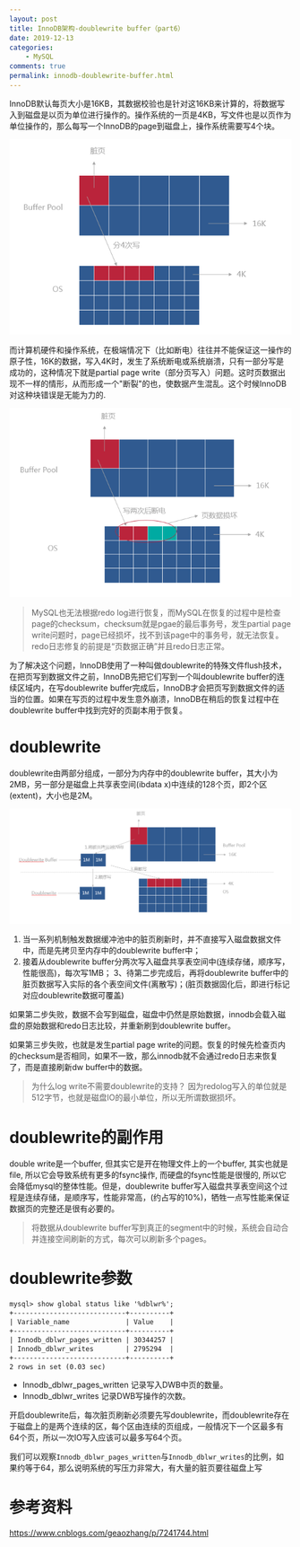 ```yaml
---
layout: post
title: InnoDB架构-doublewrite buffer（part6）
date: 2019-12-13
categories:
    - MySQL
comments: true
permalink: innodb-doublewrite-buffer.html
---
```


InnoDB默认每页大小是16KB，其数据校验也是针对这16KB来计算的，将数据写入到磁盘是以页为单位进行操作的。操作系统的一页是4KB，写文件也是以页作为单位操作的，那么每写一个InnoDB的page到磁盘上，操作系统需要写4个块。

![](/assets/images/posts/mysql-doublewrite-buffer/doublewrite-buffer-1.png)

而计算机硬件和操作系统，在极端情况下（比如断电）往往并不能保证这一操作的原子性，16K的数据，写入4K时，发生了系统断电或系统崩溃，只有一部分写是成功的，这种情况下就是partial page write（部分页写入）问题。这时页数据出现不一样的情形，从而形成一个"断裂"的也，使数据产生混乱。这个时候InnoDB对这种块错误是无能为力的.

![](/assets/images/posts/mysql-doublewrite-buffer/doublewrite-buffer-2.png)

> MySQL也无法根据redo log进行恢复，而MySQL在恢复的过程中是检查page的checksum，checksum就是pgae的最后事务号，发生partial page write问题时，page已经损坏，找不到该page中的事务号，就无法恢复。
> redo日志修复的前提是“页数据正确”并且redo日志正常。

为了解决这个问题，InnoDB使用了一种叫做doublewrite的特殊文件flush技术，在把页写到数据文件之前，InnoDB先把它们写到一个叫doublewrite buffer的连续区域内，在写doublewrite buffer完成后，InnoDB才会把页写到数据文件的适当的位置。如果在写页的过程中发生意外崩溃，InnoDB在稍后的恢复过程中在doublewrite buffer中找到完好的页副本用于恢复。

# doublewrite
doublewrite由两部分组成，一部分为内存中的doublewrite buffer，其大小为2MB，另一部分是磁盘上共享表空间(ibdata x)中连续的128个页，即2个区(extent)，大小也是2M。

![](/assets/images/posts/mysql-doublewrite-buffer/doublewrite-buffer-3.png)

1. 当一系列机制触发数据缓冲池中的脏页刷新时，并不直接写入磁盘数据文件中，而是先拷贝至内存中的doublewrite buffer中；
2. 接着从doublewrite buffer分两次写入磁盘共享表空间中(连续存储，顺序写，性能很高)，每次写1MB；
3、待第二步完成后，再将doublewrite buffer中的脏页数据写入实际的各个表空间文件(离散写)；(脏页数据固化后，即进行标记对应doublewrite数据可覆盖)

如果第二步失败，数据不会写到磁盘，磁盘中仍然是原始数据，innodb会载入磁盘的原始数据和redo日志比较，并重新刷到doublewrite buffer。

如果第三步失败，也就是发生partial page write的问题。恢复的时候先检查页内的checksum是否相同，如果不一致，那么innodb就不会通过redo日志来恢复了，而是直接刷新dw buffer中的数据。

> 为什么log write不需要doublewrite的支持？
> 因为redolog写入的单位就是512字节，也就是磁盘IO的最小单位，所以无所谓数据损坏。

# doublewrite的副作用

double write是一个buffer, 但其实它是开在物理文件上的一个buffer, 其实也就是file, 所以它会导致系统有更多的fsync操作, 而硬盘的fsync性能是很慢的, 所以它会降低mysql的整体性能。但是，doublewrite buffer写入磁盘共享表空间这个过程是连续存储，是顺序写，性能非常高，(约占写的10%)，牺牲一点写性能来保证数据页的完整还是很有必要的。

> 将数据从doublewrite buffer写到真正的segment中的时候，系统会自动合并连接空间刷新的方式，每次可以刷新多个pages。

# doublewrite参数

```
mysql> show global status like '%dblwr%';
+----------------------------+----------+
| Variable_name              | Value    |
+----------------------------+----------+
| Innodb_dblwr_pages_written | 30344257 |
| Innodb_dblwr_writes        | 2795294  |
+----------------------------+----------+
2 rows in set (0.03 sec)
```

- Innodb_dblwr_pages_written 记录写入DWB中页的数量。
- Innodb_dblwr_writes 记录DWB写操作的次数。

开启doublewrite后，每次脏页刷新必须要先写doublewrite，而doublewrite存在于磁盘上的是两个连续的区，每个区由连续的页组成，一般情况下一个区最多有64个页，所以一次IO写入应该可以最多写64个页。

我们可以观察`Innodb_dblwr_pages_written`与`Innodb_dblwr_writes`的比例，如果约等于64，那么说明系统的写压力非常大，有大量的脏页要往磁盘上写

# 参考资料

https://www.cnblogs.com/geaozhang/p/7241744.html